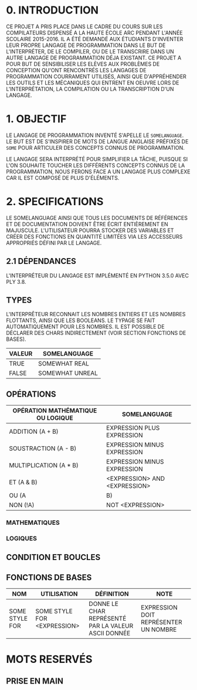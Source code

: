 # 0. INTRODUCTION
CE PROJET A PRIS PLACE DANS LE CADRE DU COURS SUR LES COMPILATEURS DISPENSÉ A LA HAUTE ÉCOLE ARC PENDANT L'ANNÉE SCOLAIRE 2015-2016. IL A ÉTÉ DEMANDÉ AUX ÉTUDIANTS D'INVENTER LEUR PROPRE LANGAGE DE PROGRAMMATION DANS LE BUT DE L'INTERPRÉTER, DE LE COMPILER, OU DE LE TRANSCRIRE DANS UN AUTRE LANGAGE DE PROGRAMMATION DÉJA EXISTANT. CE PROJET A POUR BUT DE SENSIBILISER LES ELÈVES AUX PROBLÈMES DE CONCEPTION QU'ONT RENCONTRÉS LES LANGAGES DE PROGRAMMATION COURRAMENT UTILISÉS, AINSI QUE D'APPRÉHENDER LES OUTILS ET LES MÉCANIQUES QUI ENTRENT EN OEUVRE LORS DE L'INTERPRÉTATION, LA COMPILATION OU LA TRANSCRIPTION D'UN LANGAGE.

# 1. OBJECTIF
LE LANGAGE DE PROGRAMMATION INVENTÉ S'APELLE LE `SOMELANGUAGE`. LE BUT EST DE S'INSPIRER DE MOTS DE LANGUE ANGLAISE PRÉFIXÉS DE `SOME` POUR ARTICULER DES CONCEPTS CONNUS DE PROGRAMMATION.

LE LANGAGE SERA INTERPRÉTÉ POUR SIMPLIFIER LA TÂCHE, PUISQUE SI L'ON SOUHAITE TOUCHER LES DIFFÉRENTS CONCEPTS CONNUS DE LA PROGRAMMATION, NOUS FERONS FACE A UN LANGAGE PLUS COMPLEXE CAR IL EST COMPOSÉ DE PLUS D'ÉLÉMENTS.

# 2. SPECIFICATIONS
LE SOMELANGUAGE AINSI QUE TOUS LES DOCUMENTS DE RÉFÉRENCES ET DE DOCUMENTATION DOIVENT ÊTRE ÉCRIT ENTIÈREMENT EN MAJUSCULE.
L'UTILISATEUR POURRA STOCKER DES VARIABLES ET CRÉER DES FONCTIONS EN QUANTITÉ LIMITÉES VIA LES ACCESSEURS APPROPRIÉS DÉFINI PAR LE LANGAGE.

## 2.1 DÉPENDANCES
L'INTERPRÉTEUR DU LANGAGE EST IMPLÉMENTÉ EN PYTHON 3.5.0 AVEC PLY 3.8.

## TYPES
L'INTERPRÊTEUR RECONNAIT LES NOMBRES ENTIERS ET LES NOMBRES FLOTTANTS, AINSI QUE LES BOOLEANS. LE TYPAGE SE FAIT AUTOMATIQUEMENT POUR LES NOMBRES. IL EST POSSIBLE DE DÉCLARER DES CHARS INDIRECTEMENT (VOIR SECTION FONCTIONS DE BASES).

| VALEUR | SOMELANGUAGE |
|--------|--------------|
| TRUE | SOMEWHAT REAL |
| FALSE | SOMEWHAT UNREAL |

## OPÉRATIONS

| OPÉRATION MATHÉMATIQUE OU LOGIQUE | SOMELANGUAGE                          |
|-----------------------------------|---------------------------------------|
| ADDITION (A + B)                  | EXPRESSION PLUS EXPRESSION            |
| SOUSTRACTION (A - B)              | EXPRESSION MINUS EXPRESSION           |
| MULTIPLICATION (A * B)            | EXPRESSION MINUS EXPRESSION           |
| ET (A & B)                        | \<EXPRESSION\> AND \<EXPRESSION\>             |
| OU (A | B)                        | \<EXPRESSION\> OR \<EXPRESSION\>             |
| NON (!A)                        | NOT \<EXPRESSION\>             |

### MATHEMATIQUES
### LOGIQUES

## CONDITION ET BOUCLES

## FONCTIONS DE BASES

| NOM | UTILISATION | DÉFINITION | NOTE |
|-----|-----|-----|-----|
| SOME STYLE FOR | SOME STYLE FOR \<EXPRESSION\> | DONNE LE CHAR REPRÉSENTÉ PAR LA VALEUR ASCII DONNÉE | EXPRESSION DOIT REPRÉSENTER UN NOMBRE |

# MOTS RESERVÉS

## PRISE EN MAIN
